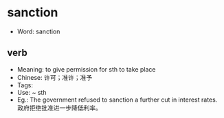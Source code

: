 # sanction

- Word: sanction

## verb

- Meaning: to give permission for sth to take place
- Chinese: 许可；准许；准予
- Tags: 
- Use: ~ sth
- Eg.: The government refused to sanction a further cut in interest rates. 政府拒绝批准进一步降低利率。


